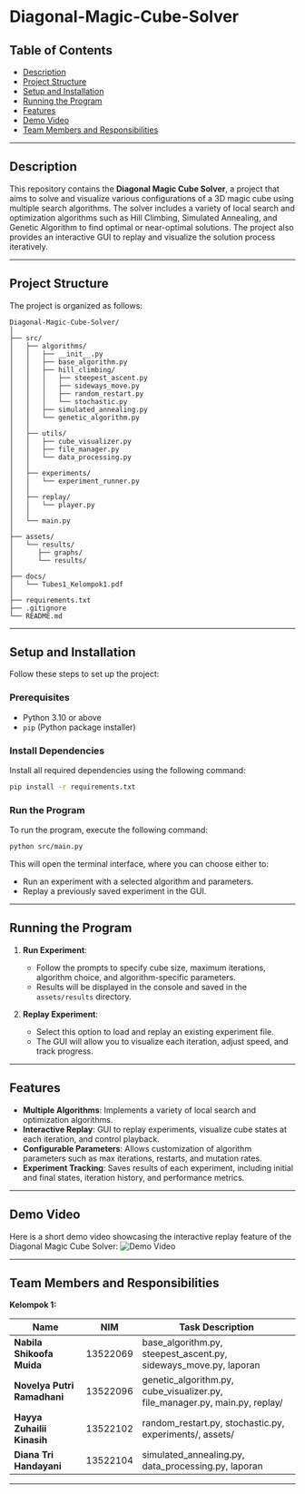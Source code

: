 # Diagonal-Magic-Cube-Solver

## Table of Contents

- [Description](#description)
- [Project Structure](#project-structure)
- [Setup and Installation](#setup-and-installation)
- [Running the Program](#running-the-program)
- [Features](#features)
- [Demo Video](#demo-video)
- [Team Members and Responsibilities](#team-members-and-responsibilities)

---

## Description

This repository contains the **Diagonal Magic Cube Solver**, a project that aims to solve and visualize various configurations of a 3D magic cube using multiple search algorithms. The solver includes a variety of local search and optimization algorithms such as Hill Climbing, Simulated Annealing, and Genetic Algorithm to find optimal or near-optimal solutions. The project also provides an interactive GUI to replay and visualize the solution process iteratively.

---

## Project Structure

The project is organized as follows:
```
Diagonal-Magic-Cube-Solver/
│
├── src/
│   ├── algorithms/
│   │   ├── __init__.py
│   │   ├── base_algorithm.py
│   │   ├── hill_climbing/
│   │   │   ├── steepest_ascent.py
│   │   │   ├── sideways_move.py
│   │   │   ├── random_restart.py
│   │   │   └── stochastic.py
│   │   ├── simulated_annealing.py
│   │   └── genetic_algorithm.py
│   │
│   ├── utils/
│   │   ├── cube_visualizer.py
│   │   ├── file_manager.py
│   │   └── data_processing.py
│   │
│   ├── experiments/
│   │   └── experiment_runner.py
│   │
│   ├── replay/
│   │   └── player.py
│   │
│   └── main.py
│
├── assets/
│   └── results/
│      ├── graphs/
│      └── results/
│
├── docs/
│   └── Tubes1_Kelompok1.pdf
│
├── requirements.txt
├── .gitignore
└── README.md
```

---

## Setup and Installation

Follow these steps to set up the project:

### Prerequisites
- Python 3.10 or above
- `pip` (Python package installer)

### Install Dependencies
Install all required dependencies using the following command:
```bash
pip install -r requirements.txt
```

### Run the Program
To run the program, execute the following command:
```bash
python src/main.py
```

This will open the terminal interface, where you can choose either to:
- Run an experiment with a selected algorithm and parameters.
- Replay a previously saved experiment in the GUI.

---

## Running the Program

1. **Run Experiment**: 
   - Follow the prompts to specify cube size, maximum iterations, algorithm choice, and algorithm-specific parameters.
   - Results will be displayed in the console and saved in the `assets/results` directory.

2. **Replay Experiment**:
   - Select this option to load and replay an existing experiment file.
   - The GUI will allow you to visualize each iteration, adjust speed, and track progress.

---

## Features

- **Multiple Algorithms**: Implements a variety of local search and optimization algorithms.
- **Interactive Replay**: GUI to replay experiments, visualize cube states at each iteration, and control playback.
- **Configurable Parameters**: Allows customization of algorithm parameters such as max iterations, restarts, and mutation rates.
- **Experiment Tracking**: Saves results of each experiment, including initial and final states, iteration history, and performance metrics.

---

## Demo Video

Here is a short demo video showcasing the interactive replay feature of the Diagonal Magic Cube Solver:
![Demo Video](assets/demo.gif)

---

## Team Members and Responsibilities

**Kelompok 1:**

| Name              | NIM          | Task Description                                                                                                                                             |
|-------------------|--------------|---------------------------------------------------------------------------------------------------------------------------------------------------------------|
| **Nabila Shikoofa Muida**    | 13522069      | base_algorithm.py, steepest_ascent.py, sideways_move.py, laporan                                                                                    |
| **Novelya Putri Ramadhani**    | 13522096      | genetic_algorithm.py, cube_visualizer.py, file_manager.py, main.py, replay/
| **Hayya Zuhailii Kinasih**    | 13522102      | random_restart.py, stochastic.py, experiments/, assets/
| **Diana Tri Handayani**    | 13522104      | simulated_annealing.py, data_processing.py, laporan

---